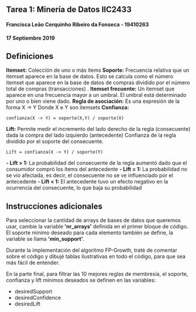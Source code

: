 ## Tarea 1: Minería de Datos IIC2433

#### Francisca Leão Cerquinho Ribeiro da Fonseca - 19410263
#### 17 Septiembre 2019

## Definiciones
 **Itemset:** Colección de uno o más ítems
 **Soporte:** Frecuencia relativa que un itemset aparece en la base de datos. 
 Esto se calcula como el número itemset que aparece en la base de datos de compras dividido por el número total de compras (transacciones) .
 **Itemset frecuente:** Un itemset que aparece en una frecuencia mayor a un umbral. El umbral está determinado por uno o bien viene dado.
 **Regla de asociación:** Es una expresión de la forma X -> Y Donde X e Y son itemsets
 **Confianza:** 

    confianza(X -> Y) = soporte(X,Y) / soporte(X)

 **Lift:** Permite medir el incremento del lado derecho de la regla (consecuente) dada la compra del lado izquierdo (antecedente)
 Confianza de la regla dividido por el soporte del consecuente.

    Lift = confianza(X -> Y) / soporte(Y)

**- Lift > 1:** La probabilidad del consecuente de la regla aumentó dado que el consumidor compró los ítems del antecedente
**- Lift = 1:** La probabilidad no se vio afectada, es decir, el consecuente no se ve influenciado por el antecedente
**- Lift < 1:** El antecedente tuvo un efecto negativo en la ocurrencia del consecuente, lo que baja su probabilidad

## Instruccíones adicionales


Para seleccionar la cantidad de arrays de bases de datos que queremos usar, cambie la variable **'nr_arrays'** definida en el primer bloque de código. El soporte mínimo deseado para cada elemento también se define, la variable se llama **'min_support'**.

Durante la implementación del algoritmo FP-Growth, traté de comentar sobre el código y dibujé tablas ilustrativas en todo el código, para que sea más fácil de entender.

En la parte final, para filtrar las 10 mejores reglas de membresía, el soporte, confianza y lift mínimos deseados se definen en las variables:
- desiredSupport
- desiredConfidence
- desiredLift